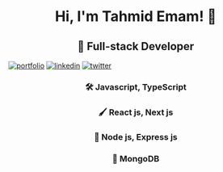 
<h1 align="center">Hi, I'm Tahmid Emam! 👋</h1>

<h2 align="center">🚀 Full-stack Developer</h1>


[![portfolio](https://img.shields.io/badge/my_portfolio-FFFF00?style=for-the-badge&logo=ko-fi&logoColor=black)](https://katherineoelsner.com/) [![linkedin](https://img.shields.io/badge/linkedin-0A66C2?style=for-the-badge&logo=linkedin&logoColor=white)](https://www.linkedin.com/) [![twitter](https://img.shields.io/badge/twitter-1DA1F2?style=for-the-badge&logo=twitter&logoColor=white)](https://twitter.com/)

<div align="center">
  
### 🛠 Javascript, TypeScript

### 🖌 React js, Next js

### 🔆 Node js, Express js

### 🎵 MongoDB
  
</div>


